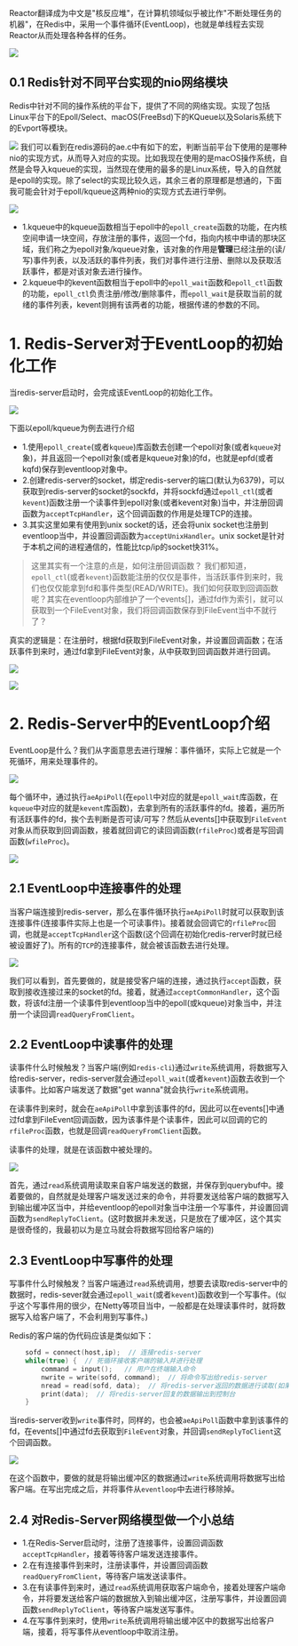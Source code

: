 Reactor翻译成为中文是"核反应堆"，在计算机领域似乎被比作"不断处理任务的机器"，在Redis中，采用一个事件循环(EventLoop)，也就是单线程去实现Reactor从而处理各种各样的任务。

![](./images/event-loop-io.png)

## 0.1 Redis针对不同平台实现的nio网络模块

Redis中针对不同的操作系统的平台下，提供了不同的网络实现。实现了包括Linux平台下的Epoll/Select、macOS(FreeBsd)下的KQueue以及Solaris系统下的Evport等模块。

![](./images/nio_impl_method.png)
我们可以看到在redis源码的ae.c中有如下的宏，判断当前平台下使用的是哪种nio的实现方式，从而导入对应的实现。比如我现在使用的是macOS操作系统，自然是会导入kqueue的实现，当然现在使用的最多的是Linux系统，导入的自然就是epoll的实现。除了select的实现比较久远，其余三者的原理都是想通的，下面我可能会针对于epoll/kqueue这两种nio的实现方式去进行举例。

![](./images/kqfd-epfd.png)

* 1.kqueue中的kqueue函数相当于epoll中的`epoll_create`函数的功能，在内核空间申请一块空间，存放注册的事件，返回一个fd，指向内核中申请的那块区域，我们称之为epoll对象/kqueue对象，该对象的作用是**管理**已经注册的(读/写)事件列表，以及活跃的事件列表，我们对事件进行注册、删除以及获取活跃事件，都是对该对象去进行操作。
* 2.kqueue中的kevent函数相当于epoll中的`epoll_wait`函数和`epoll_ctl`函数的功能，`epoll_ctl`负责注册/修改/删除事件，而`epoll_wait`是获取当前的就绪的事件列表，kevent则拥有该两者的功能，根据传递的参数的不同。

# 1. Redis-Server对于EventLoop的初始化工作

当redis-server启动时，会完成该EventLoop的初始化工作。

![](./images/init-server.png)

下面以epoll/kqueue为例去进行介绍

* 1.使用`epoll_create`(或者`kqueue`)库函数去创建一个epoll对象(或者`kqueue`对象)，并且返回一个epoll对象(或者是kqueue对象)的fd，也就是epfd(或者kqfd)保存到eventloop对象中。
* 2.创建redis-server的socket，绑定redis-server的端口(默认为6379)，可以获取到redis-server的socket的sockfd，并将sockfd通过`epoll_ctl`(或者`kevent`)函数注册一个读事件到epoll对象(或者kevent对象)当中，并注册回调函数为`acceptTcpHandler`，这个回调函数的作用是处理TCP的连接。
* 3.其实这里如果有使用到unix socket的话，还会将unix socket也注册到eventloop当中，并设置回调函数为`acceptUnixHandler`。unix socket是针对于本机之间的进程通信的，性能比tcp/ip的socket快31%。

> 这里其实有一个注意的点是，如何注册回调函数？
> 我们都知道，`epoll_ctl`(或者`kevent`)函数能注册的仅仅是事件，当活跃事件到来时，我们也仅仅能拿到fd和事件类型(READ/WRITE)。我们如何获取到回调函数呢？其实在eventloop内部维护了一个events[]，通过fd作为索引，就可以获取到一个FileEvent对象，我们将回调函数保存到FileEvent当中不就行了？

真实的逻辑是：在注册时，根据fd获取到FileEvent对象，并设置回调函数；在活跃事件到来时，通过fd拿到FileEvent对象，从中获取到回调函数并进行回调。

![](/images/eventloop-fileevent.png)

![](./images/fileevent.png)

# 2. Redis-Server中的EventLoop介绍

EventLoop是什么？我们从字面意思去进行理解：事件循环，实际上它就是一个死循环，用来处理事件的。

![](./images/ae-main.png)

每个循环中，通过执行`aeApiPoll`(在`epoll`中对应的就是`epoll_wait`库函数，在`kqueue`中对应的就是`kevent`库函数)，去拿到所有的活跃事件的fd。接着，遍历所有活跃事件的fd，挨个去判断是否可读/可写？然后从events[]中获取到`FileEvent`对象从而获取到回调函数，接着就回调它的读回调函数(`rfileProc`)或者是写回调函数(`wfileProc`)。

![](./images/ae-process-events.png)

## 2.1 EventLoop中连接事件的处理

当客户端连接到redis-server，那么在事件循环执行`aeApiPoll`时就可以获取到该连接事件(连接事件实际上也是一个可读事件)。接着就会回调它的`rfileProc`回调，也就是`acceptTcpHandler`这个函数(这个回调在初始化redis-rerver时就已经被设置好了)。所有的`TCP`的连接事件，就会被该函数去进行处理。

![](./images/accept-tcp-handler.png)

我们可以看到，首先要做的，就是接受客户端的连接，通过执行`accept`函数，获取到接收连接过来的socket的fd。接着，就通过`acceptCommonHandler`，这个函数，将该fd注册一个读事件到eventloop当中的epoll(或kqueue)对象当中，并注册一个读回调`readQueryFromClient`。

## 2.2 EventLoop中读事件的处理

读事件什么时候触发？当客户端(例如`redis-cli`)通过`write`系统调用，将数据写入给redis-server，redis-server就会通过`epoll_wait`(或者`kevent`)函数去收到一个读事件。比如客户端发送了数据"get wanna"就会执行`write`系统调用。

在读事件到来时，就会在`aeApiPoll`中拿到该事件的fd，因此可以在events[]中通过fd拿到FileEvent回调函数，因为该事件是个读事件，因此可以回调的它的`rfileProc`函数，也就是回调`readQueryFromClient`函数。

读事件的处理，就是在该函数中被处理的。

![](./images/read-query-from-client.png)

首先，通过`read`系统调用读取来自客户端发送的数据，并保存到querybuf中。接着要做的，自然就是处理客户端发送过来的命令，并将要发送给客户端的数据写入到输出缓冲区当中，并给eventloop的epoll对象当中注册一个写事件，并设置回调函数为`sendReplyToClient`。(这时数据并未发送，只是放在了缓冲区，这个其实是很奇怪的，我最初以为是立马就会将数据写回给客户端的)

## 2.3 EventLoop中写事件的处理

写事件什么时候触发？当客户端通过`read`系统调用，想要去读取redis-server中的数据时，redis-sever就会通过`epoll_wait`(或者`kevent`)函数收到一个写事件。(似乎这个写事件用的很少，在Netty等项目当中，一般都是在处理读事件时，就将数据写入给客户端了，不会利用到写事件。)

Redis的客户端的伪代码应该是类似如下：

```c
    sofd = connect(host,ip);  // 连接redis-server
    while(true) {  // 死循环接收客户端的输入并进行处理
        command = input();   // 用户在终端输入命令
        nwrite = write(sofd, command);  // 将命令写出给redis-server
        nread = read(sofd, data);  // 将redis-server返回的数据进行读取(如果server一直不返回数据，那么一直在这里进行阻塞挂起)
        print(data);  // 将redis-server回复的数据输出到控制台
    }
```

当redis-server收到`write`事件时，同样的，也会被`aeApiPoll`函数中拿到该事件的fd，在events[]中通过fd去获取到`FileEvent`对象，并回调`sendReplyToClient`这个回调函数。

![](./images/send-reply-to-client.png)

在这个函数中，要做的就是将输出缓冲区的数据通过`write`系统调用将数据写出给客户端。在写出完成之后，并将事件从`eventloop`中去进行移除掉。

## 2.4 对Redis-Server网络模型做一个小总结

* 1.在Redis-Server启动时，注册了连接事件，设置回调函数`acceptTcpHandler`，接着等待客户端发送连接事件。
* 2.在有连接事件到来时，注册读事件，并设置回调函数`readQueryFromClient`，等待客户端发送读事件。
* 3.在有读事件到来时，通过`read`系统调用获取客户端命令，接着处理客户端命令，并将要发送给客户端的数据放入到输出缓冲区，注册写事件，并设置回调函数`sendReplyToClient`，等待客户端发送写事件。
* 4.在写事件到来时，使用`write`系统调用将输出缓冲区中的数据写出给客户端，接着，将写事件从eventloop中取消注册。